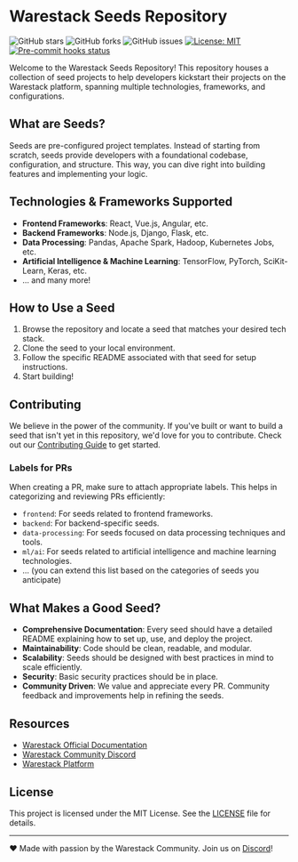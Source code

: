 # Warestack Seeds Repository

![GitHub stars](https://img.shields.io/github/stars/warestack/seeds?style=social)
![GitHub forks](https://img.shields.io/github/forks/warestack/seeds?style=social)
![GitHub issues](https://img.shields.io/github/issues/warestack/seeds)
[![License: MIT](https://img.shields.io/badge/License-MIT-yellow.svg)](./LICENSE)
[![Pre-commit hooks status](https://github.com/warestack/seeds/workflows/pre-commit-hooks/badge.svg)](https://github.com/warestack/seeds/actions)

Welcome to the Warestack Seeds Repository! This repository houses a collection of seed projects to help developers
kickstart their projects on the Warestack platform, spanning multiple technologies, frameworks, and configurations.

## What are Seeds?

Seeds are pre-configured project templates. Instead of starting from scratch, seeds provide developers with a
foundational codebase, configuration, and structure. This way, you can dive right into building features and
implementing your logic.

## Technologies & Frameworks Supported

- **Frontend Frameworks**: React, Vue.js, Angular, etc.
- **Backend Frameworks**: Node.js, Django, Flask, etc.
- **Data Processing**: Pandas, Apache Spark, Hadoop, Kubernetes Jobs, etc.
- **Artificial Intelligence & Machine Learning**: TensorFlow, PyTorch, SciKit-Learn, Keras, etc.
- ... and many more!

## How to Use a Seed

1. Browse the repository and locate a seed that matches your desired tech stack.
2. Clone the seed to your local environment.
3. Follow the specific README associated with that seed for setup instructions.
4. Start building!

## Contributing

We believe in the power of the community. If you've built or want to build a seed that isn't yet in this repository,
we'd love for you to contribute. Check out our [Contributing Guide](./CONTRIBUTING.md) to get started.

### Labels for PRs

When creating a PR, make sure to attach appropriate labels. This helps in categorizing and reviewing PRs efficiently:

- `frontend`: For seeds related to frontend frameworks.
- `backend`: For backend-specific seeds.
- `data-processing`: For seeds focused on data processing techniques and tools.
- `ml/ai`: For seeds related to artificial intelligence and machine learning technologies.
- ... (you can extend this list based on the categories of seeds you anticipate)

## What Makes a Good Seed?

- **Comprehensive Documentation**: Every seed should have a detailed README explaining how to set up, use, and deploy
  the project.
- **Maintainability**: Code should be clean, readable, and modular.
- **Scalability**: Seeds should be designed with best practices in mind to scale efficiently.
- **Security**: Basic security practices should be in place.
- **Community Driven**: We value and appreciate every PR. Community feedback and improvements help in refining the
  seeds.

## Resources

- [Warestack Official Documentation](https://www.warestack.com/documentation)
- [Warestack Community Discord](https://discord.gg/mDQd2kcX)
- [Warestack Platform](https://www.warestack.com/)

## License

This project is licensed under the MIT License. See the [LICENSE](./LICENSE) file for details.

---

❤️ Made with passion by the Warestack Community. Join us on [Discord](https://discord.gg/mDQd2kcX)!
